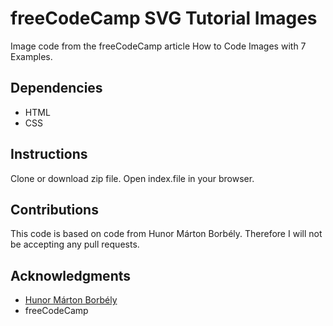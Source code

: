 # freeCodeCamp SVG Tutorial Images
Image code from the freeCodeCamp article How to Code Images with 7 Examples.

## Dependencies 
* HTML
* CSS

## Instructions
Clone or download zip file. Open index.file in your browser.

## Contributions 
This code is based on code from Hunor Márton Borbély. Therefore I will not be accepting any pull requests.

## Acknowledgments
* [Hunor Márton Borbély](https://www.freecodecamp.org/news/svg-tutorial-learn-to-code-images/)
* freeCodeCamp